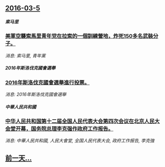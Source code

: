 ## [2016-03-5](/news/2016/03/5/index.md)

##### 索马里
### [美軍空襲索馬里青年党在拉索的一個訓練營地，炸死150多名武裝分子。 ](/news/2016/03/5/美軍空襲索馬里青年党在拉索的一個訓練營地-炸死150多名武裝分子.md)
_消息: 索马里, 青年黨_

##### 2016年斯洛伐克國會選舉
### [2016年斯洛伐克國會選舉進行投票。 ](/news/2016/03/5/2016年斯洛伐克國會選舉進行投票.md)
_消息: 2016年斯洛伐克國會選舉_

##### 中華人民共和國
### [中华人民共和国第十二届全国人民代表大会第四次会议在北京人民大会堂开幕，国务院总理李克强作政府工作报告。](/news/2016/03/5/中华人民共和国第十二届全国人民代表大会第四次会议在北京人民大会堂开幕-国务院总理李克强作政府工作报告.md)
_消息: 中華人民共和國, 人民大會堂, 全国人民代表大会, 政府工作报告, 李克強_

## [前一天...](/news/2016/03/3/index.md)

